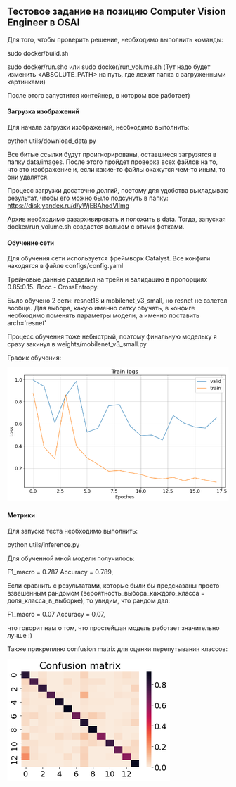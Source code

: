## Тестовое задание на позицию Computer Vision Engineer в OSAI

Для того, чтобы проверить решение, необходимо выполнить команды:

sudo docker/build.sh

sudo docker/run.sho
или
sudo docker/run_volume.sh (Тут надо будет изменить \<ABSOLUTE_PATH\> на путь, где лежит папка с загруженными картинками)

После этого запустится контейнер, в котором все работает)

#### Загрузка изображений

Для начала загрузки изображений, необходимо выполнить:

python utils/download_data.py

Все битые ссылки будут проигнорированы, оставшиеся загрузятся в папку data/images. После этого пройдет проверка всех файлов на то, что это изображение и, если какие-то файлы окажутся чем-то иным, то они удалятся. 

Процесс загрузки досаточно долгий, поэтому для удобства выкладываю результат, чтобы его можно было подсунуть в папку: https://disk.yandex.ru/d/yWjEBAhodVlImg

Архив необходимо разархивировать и положить в data.
Тогда, запуская docker/run_volume.sh создастся вольюм с этими фотками.

#### Обучение сети

Для обучения сети используется фреймворк Catalyst. 
Все конфиги находятся в файле configs/config.yaml

Трейновые данные разделил на трейн и валидацию в пропорциях 0.85:0.15. 
Лосс - CrossEntropy.

Было обучено 2 сети: resnet18 и mobilenet_v3_small, но resnet не взлетел вообще. Для выбора, какую именно сетку обучать, в конфиге необходимо поменять параметры модели, а именно поставить arch='resnet'

Процесс обучения тоже небыстрый, поэтому финальную модельку я сразу закинул в weights/mobilenet_v3_small.py

График обучения:

![](pictures/logs.png)


#### Метрики

Для запуска теста необходимо выполнить: 

python utils/inference.py

Для обученной мной модели получилось:

F1_macro = 0.787
Accuracy = 0.789,

Если сравнить с результатами, которые были бы предсказаны просто взвешенным рандомом (вероятность_выбора_каждого_класса = доля_класса_в_выборке), то увидим, что рандом дал:

F1_macro = 0.07
Accuracy = 0.07,

что говорит нам о том, что простейшая модель работает значительно лучше :)

Также прикрепляю confusion matrix для оценки перепутывания классов:

![](pictures/confusion_matrix.png)



